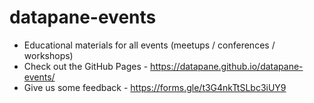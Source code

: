 # datapane-events

- Educational materials for all events (meetups / conferences / workshops)
- Check out the GitHub Pages - https://datapane.github.io/datapane-events/
- Give us some feedback - https://forms.gle/t3G4nkTtSLbc3iUY9
